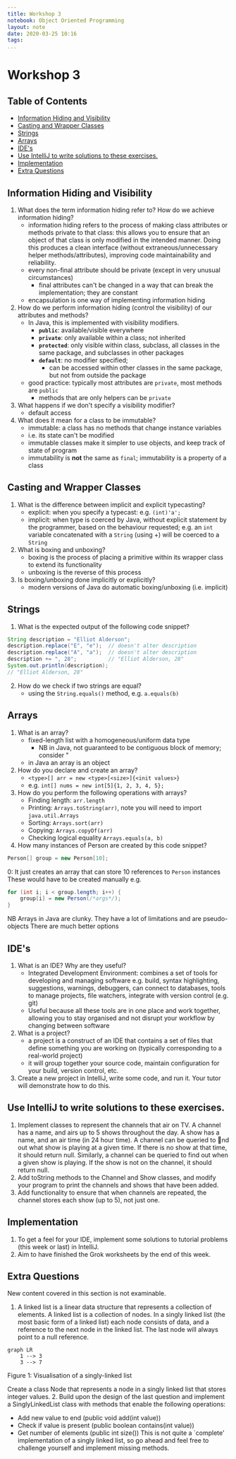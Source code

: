 ```yaml
---
title: Workshop 3
notebook: Object Oriented Programming
layout: note
date: 2020-03-25 10:16
tags: 
...
```


# Workshop 3

[TOC]: #

## Table of Contents
- [Information Hiding and Visibility](#information-hiding-and-visibility)
- [Casting and Wrapper Classes](#casting-and-wrapper-classes)
- [Strings](#strings)
- [Arrays](#arrays)
- [IDE's](#ides)
- [Use IntelliJ to write solutions to these exercises.](#use-intellij-to-write-solutions-to-these-exercises)
- [Implementation](#implementation)
- [Extra Questions](#extra-questions)


## Information Hiding and Visibility

1. What does the term information hiding refer to? How do we achieve information hiding?
    - information hiding refers to the process of making class attributes or methods
      private to that class: this allows you to ensure that an object of that class
      is only modified in the intended manner.  Doing this produces a clean interface (without
      extraneous/unnecessary helper methods/attributes), improving code maintainability
      and reliability.
    - every non-final attribute should be private (except in very unusual circumstances)
      - final attributes can't be changed in a way that can break the implementation;
        they are constant
    - encapsulation is one way of implementing information hiding
2. How do we perform information hiding (control the visibility) of our attributes and methods?
    - In Java, this is implemented with visibility modifiers.
      - **`public`**: available/visible everywhere
      - **`private`**: only available within a class; not inherited
      - **`protected`**: only visible within class, subclass, all classes in the same
        package, and subclasses in other packages
      - **`default`**: no modifier specified;
        - can be accessed within other classes in the same package, but not from
          outside the package
    - good practice: typically most attributes are `private`, most methods are `public`
      - methods that are only helpers can be `private`
3. What happens if we don't specify a visibility modifier?
    - default access
4. What does it mean for a class to be immutable?
    - immutable: a class has no methods that change instance variables
    - i.e. its state can't be modified
    - immutable classes make it simpler to use objects, and keep track of state
      of program
    - immutability is **not** the same as `final`; immutability is a property of a class


## Casting and Wrapper Classes

1. What is the difference between implicit and explicit typecasting?
    - explicit: when you specify a typecast: e.g. `(int)'a';`
    - implicit: when type is coerced by Java, without explicit statement by the programmer,
      based on the behaviour requested; e.g. an `int` variable
      concatenated with a `String` (using +) will be coerced to a `String`
2. What is boxing and unboxing?
    - boxing is the process of placing a primitive within its wrapper class to extend
      its functionality
    - unboxing is the reverse of this process
3. Is boxing/unboxing done implicitly or explicitly?
    - modern versions of Java do automatic boxing/unboxing (i.e. implicit)

## Strings

1. What is the expected output of the following code snippet?
```java
String description = "Elliot Alderson";
description.replace("E", "e");  // doesn't alter description
description.replace("A", "a");  // doesn't alter description
description += ", 28";          // "Elliot Alderson, 28"
System.out.println(description); 
// "Elliot Alderson, 28"
```
2. How do we check if two strings are equal?
    - using the `String.equals()` method, e.g. `a.equals(b)`

## Arrays
1. What is an array?
    - fixed-length list with a homogeneous/uniform data type
      - NB in Java, not guaranteed to be contiguous block of memory; consider "
    - in Java an array is an object
2. How do you declare and create an array?
    - `<type>[] arr = new <type>[<size>]{<init values>}`
    - e.g. `int[] nums = new int[5]{1, 2, 3, 4, 5};`
3. How do you perform the following operations with arrays?
    - Finding length: `arr.length`
    - Printing: `Arrays.toString(arr)`, note you will need to import `java.util.Arrays`
    - Sorting: `Arrays.sort(arr)`
    - Copying: `Arrays.copyOf(arr)`
    - Checking logical equality `Arrays.equals(a, b)`
4. How many instances of Person are created by this code snippet?
```java
Person[] group = new Person[10];
```
0: It just creates an array that can store 10 references to `Person` instances
These would have to be created manually e.g.
```java
for (int i; i < group.length; i++) {
    group[i] = new Person(/*args*/);
}
```

NB Arrays in Java are clunky.  They have a lot of limitations and are pseudo-objects
There are much better options

## IDE's

1. What is an IDE? Why are they useful?
    - Integrated Development Environment: combines a set of tools for developing
      and managing software e.g. build, syntax highlighting, suggestions, warnings,
      debuggers, can connect to databases, tools to manage projects, file watchers,
      integrate with version control (e.g. git)
    - Useful because all these tools are in one place and work together, allowing you
      to stay organised and not disrupt your workflow by changing between software
2. What is a project?
    - a project is a construct of an IDE that contains a set of files that define
      something you are working on (typically corresponding to a real-world project)
    - it will group together your source code, maintain configuration for your build, version
      control, etc.
3. Create a new project in IntelliJ, write some code, and run it. Your tutor will demonstrate how to do this.

## Use IntelliJ to write solutions to these exercises.

1. Implement classes to represent the channels that air on TV.
A channel has a name, and airs up to 5 shows throughout the day. A show has a name, and an air
time (in 24 hour time).
A channel can be queried to nd out what show is playing at a given time.
If there is no show at that time, it should return null. Similarly, a channel can be queried to find
out when a given show is playing. If the show is not on the channel, it should return null.
2. Add toString methods to the Channel and Show classes, and modify your program to print the channels
and shows that have been added.
3. Add functionality to ensure that when channels are repeated, the channel stores each show (up to 5),
not just one.

## Implementation

1. To get a feel for your IDE, implement some solutions to tutorial problems (this week or last) in IntelliJ.
2. Aim to have finished the Grok worksheets by the end of this week.

## Extra Questions

New content covered in this section is not examinable.
1. A linked list is a linear data structure that represents a collection of elements. A linked list is a collection
of nodes. In a singly linked list (the most basic form of a linked list) each node consists of data, and a
reference to the next node in the linked list. The last node will always point to a null reference.
```mermaid
graph LR
    1 --> 3 
    3 --> 7
```
Figure 1: Visualisation of a singly-linked list

Create a class Node that represents a node in a singly linked list that stores integer values.
2. Build upon the design of the last question and implement a SinglyLinkedList class with methods that
enable the following operations:
- Add new value to end (public void add(int value))
- Check if value is present (public boolean contains(int value))
- Get number of elements (public int size())
This is not quite a `complete' implementation of a singly linked list, so go ahead and feel free to challenge
yourself and implement missing methods.
